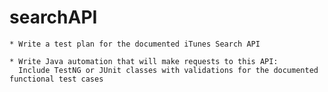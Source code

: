 # searchAPI

    * Write a test plan for the documented iTunes Search API

    * Write Java automation that will make requests to this API:
      Include TestNG or JUnit classes with validations for the documented functional test cases
